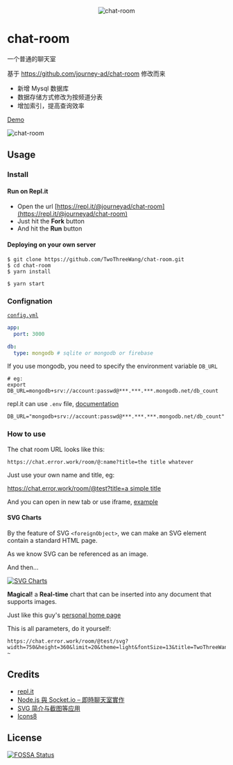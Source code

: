 <p align="center"><img src="https://count.getloli.com/get/@chat-room.wangtwothree" alt="chat-room"></p>

# chat-room

一个普通的聊天室

基于 https://github.com/journey-ad/chat-room 修改而来

- 新增 Mysql 数据库
- 数据存储方式修改为按频道分表
- 增加索引，提高查询效率

[Demo](https://chat.error.work/room/@demo)

![chat-room](https://cdn.error.work/imgur/gyoA8uB.png)

## Usage

### Install

#### Run on Repl.it

- Open the url [https://repl.it/@journeyad/chat-room](https://repl.it/@journeyad/chat-room)
- Just hit the **Fork** button
- And hit the **Run** button

#### Deploying on your own server

```shell
$ git clone https://github.com/TwoThreeWang/chat-room.git
$ cd chat-room
$ yarn install

$ yarn start
```

### Confignation

[`config.yml`](config.yml)

```yaml
app:
  port: 3000

db:
  type: mongodb # sqlite or mongodb or firebase
```

If you use mongodb, you need to specify the environment variable `DB_URL`

```shell
# eg:
export DB_URL=mongodb+srv://account:passwd@***.***.***.mongodb.net/db_count
```

repl.it can use `.env` file, [documentation](https://docs.repl.it/repls/secret-keys)

```
DB_URL="mongodb+srv://account:passwd@***.***.***.mongodb.net/db_count"
```

### How to use

The chat room URL looks like this:
```
https://chat.error.work/room/@:name?title=the title whatever
```

Just use your own name and title, eg:

[https://chat.error.work/room/@test?title=a simple title](https://chat.error.work/room/@test?title=a%20simple%20title)

And you can open in new tab or use iframe, [example](https://count.getloli.com/)

#### SVG Charts

By the feature of SVG `<foreignObject>`, we can make an SVG element contain a standard HTML page.

As we know SVG can be referenced as an image.

And then...

[![SVG Charts](https://chat.error.work/room/@wangtwothree/svg?width=600&height=280&limit=20&theme=light&fontSize=13&title=WangTwoThree@chat_room)](https://chat.error.work/room/@wangtwothree)

**Magical!** a **Real-time** chart that can be inserted into any document that supports images.

Just like this guy's [personal home page](https://github.com/TwoThreeWang)

This is all parameters, do it yourself:
```
https://chat.error.work/room/@test/svg?width=750&height=360&limit=20&theme=light&fontSize=13&title=TwoThreeWang@github.com: ~
```

## Credits

*   [repl.it](https://repl.it/)
*   [Node.js 與 Socket.io – 即時聊天室實作](https://single9.net/2017/12/node-js-%e8%88%87-socket-io-%e5%8d%b3%e6%99%82%e8%81%8a%e5%a4%a9%e5%ae%a4%e5%af%a6%e4%bd%9c/)
*   [SVG <foreignObject>简介与截图等应用](https://www.zhangxinxu.com/wordpress/2017/08/svg-foreignobject/)
*   [Icons8](https://icons8.com/icons/set/star)

## License

[![FOSSA Status](https://app.fossa.com/api/projects/git%2Bgithub.com%2Fjourney-ad%2Fchat-room.svg?type=large)](https://app.fossa.com/projects/git%2Bgithub.com%2Fjourney-ad%2Fchat-room?ref=badge_large)
